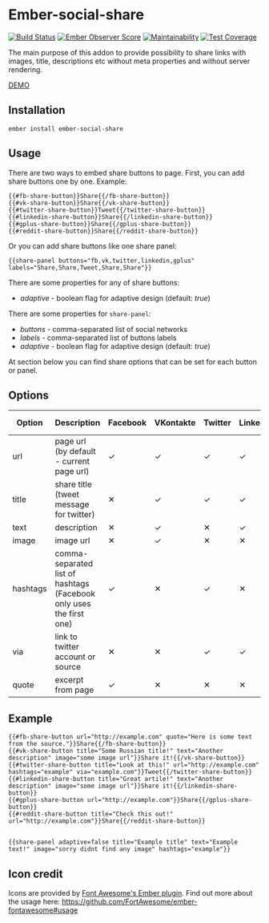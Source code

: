 # Ember-social-share
[![Build Status](https://travis-ci.org/Crabar/ember-social-share.svg?branch=master)](https://travis-ci.org/Crabar/ember-social-share) [![Ember Observer Score](https://emberobserver.com/badges/ember-social-share.svg)](https://emberobserver.com/addons/ember-social-share) [![Maintainability](https://api.codeclimate.com/v1/badges/3c0998ae57213e1f92d8/maintainability)](https://codeclimate.com/github/Crabar/ember-social-share/maintainability)
[![Test Coverage](https://api.codeclimate.com/v1/badges/3c0998ae57213e1f92d8/test_coverage)](https://codeclimate.com/github/Crabar/ember-social-share/test_coverage)

The main purpose of this addon to provide possibility to share links with images, title, descriptions etc without meta properties and without server rendering.

[DEMO](https://crabar.github.io/ember-social-share/)

## Installation

    ember install ember-social-share

## Usage
There are two ways to embed share buttons to page.
First, you can add share buttons one by one. Example:

    {{#fb-share-button}}Share{{/fb-share-button}}
    {{#vk-share-button}}Share{{/vk-share-button}}
    {{#twitter-share-button}}Tweet{{/twitter-share-button}}
    {{#linkedin-share-button}}Share{{/linkedin-share-button}}
    {{#gplus-share-button}}Share{{/gplus-share-button}}
    {{#reddit-share-button}}Share{{/reddit-share-button}}

Or you can add share buttons like one share panel:

    {{share-panel buttons="fb,vk,twitter,linkedin,gplus" labels="Share,Share,Tweet,Share,Share"}}

There are some properties for any of share buttons:

* _adaptive_ - boolean flag for adaptive design (default: _true_)

There are some properties for ```share-panel```:

* _buttons_ - comma-separated list of social networks
* _labels_ - comma-separated list of buttons labels
* _adaptive_ - boolean flag for adaptive design (default: _true_)

At section below you can find share options that can be set for each button or panel.

## Options
Option | Description | Facebook | VKontakte | Twitter | LinkedIn | Google+ | E-mail | Reddit |
------ | ----------- | -------- | --------- | ------- | -------- | ------- | ------ | ------ |
url | page url (by default - current page url) | &#10003; | &#10003; | &#10003; | &#10003; | &#10003; | &#10003; | &#10003; |
title | share title (tweet message for twitter) | &#10005; | &#10003; | &#10003; | &#10003; | &#10005; | &#10003; | &#10003; |
text | description | &#10005; | &#10003; | &#10005; | &#10003; | &#10005; | &#10003; | &#10005; |
image | image url | &#10005; | &#10003; | &#10005; | &#10005; | &#10005; | &#10005; | &#10005; |
hashtags | comma-separated list of hashtags (Facebook only uses the first one) | &#10003; | &#10005; | &#10003; | &#10005; | &#10005; | &#10005; | &#10005; |
via | link to twitter account or source | &#10005; | &#10005; | &#10003; | &#10003; | &#10005; | &#10005; | &#10005; |
quote | excerpt from page | &#10003; | &#10005; | &#10005; | &#10005; | &#10005; | &#10005; | &#10005; |

## Example

    {{#fb-share-button url="http://example.com" quote="Here is some text from the source."}}Share{{/fb-share-button}}
    {{#vk-share-button title="Some Russian title!" text="Another description" image="some image url"}}Share it!{{/vk-share-button}}
    {{#twitter-share-button title="Look at this!" url="http://example.com" hashtags="example" via="example.com"}}Tweet{{/twitter-share-button}}
    {{#linkedin-share-button title="Great artile!" text="Another description" image="some image url"}}Share it!{{/linkedin-share-button}}
    {{#gplus-share-button url="http://example.com"}}Share{{/gplus-share-button}}
    {{#reddit-share-button title="Check this out!" url="http://example.com"}}Share{{/reddit-share-button}}


    {{share-panel adaptive=false title="Example title" text="Example text!" image="sorry didnt find any image" hashtags="example"}}


## Icon credit
Icons are provided by [Font Awesome's Ember plugin](https://github.com/FortAwesome/ember-fontawesome). Find out more about the usage here: https://github.com/FortAwesome/ember-fontawesome#usage

